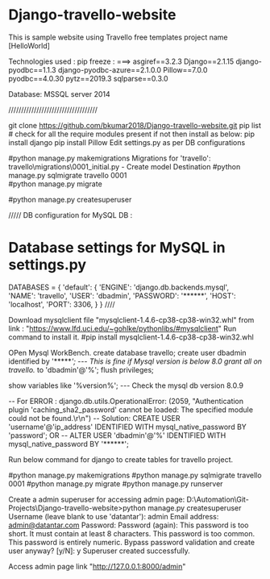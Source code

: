 # Django-travello-website

This is sample website using Travello free templates project name [HelloWorld]

Technologies used :  pip freeze : ===> 
asgiref==3.2.3
Django==2.1.15
django-pyodbc==1.1.3
django-pyodbc-azure==2.1.0.0
Pillow==7.0.0
pyodbc==4.0.30
pytz==2019.3
sqlparse==0.3.0

Database:
MSSQL server 2014

///////////////////////////////////

git clone https://github.com/bkumar2018/Django-travello-website.git
pip list # check for all the require modules present if not then install as below:
pip install django
pip install Pillow
Edit settings.py as per DB configurations

#python manage.py makemigrations
Migrations for 'travello':
  travello\migrations\0001_initial.py
    - Create model Destination
#python manage.py sqlmigrate travello 0001	
#python manage.py migrate

#python manage.py createsuperuser 

/////
DB configuration for MySQL DB :
# Database settings for MySQL in settings.py
DATABASES = {
    'default': {
        'ENGINE': 'django.db.backends.mysql',        
        'NAME': 'travello',
        'USER': 'dbadmin',
        'PASSWORD': '******',
        'HOST': 'localhost', 
        'PORT': 3306,
    }
}
////

Download mysqlclient file "mysqlclient-1.4.6-cp38-cp38-win32.whl" from link : "https://www.lfd.uci.edu/~gohlke/pythonlibs/#mysqlclient" 
Run command to install it.
#pip install mysqlclient-1.4.6-cp38-cp38-win32.whl

OPen Mysql WorkBench.
create database travello; 
create user dbadmin identified by '******';   --- This is fine if Mysql version is below 8.0
grant all on travello.* to 'dbadmin'@'%';
flush privileges;

show variables like '%version%';    --- Check the mysql db version 8.0.9

-- For ERROR : django.db.utils.OperationalError: (2059, "Authentication plugin 'caching_sha2_password' cannot be loaded: The specified module could not be found.\r\n") 
-- Solution:  CREATE USER 'username'@'ip_address' IDENTIFIED WITH mysql_native_password BY 'password';
OR
-- ALTER USER 'dbadmin'@'%' IDENTIFIED WITH mysql_native_password BY '******';

Run below command for django to create tables for travello project.

#python manage.py makemigrations
#python manage.py sqlmigrate travello 0001
#python manage.py migrate
#python manage.py runserver

Create a admin superuser for accessing admin page:
D:\Automation\Git-Projects\Django-travello-website>python manage.py createsuperuser
Username (leave blank to use 'datantar'): admin
Email address: admin@datantar.com
Password:
Password (again):
This password is too short. It must contain at least 8 characters.
This password is too common.
This password is entirely numeric.
Bypass password validation and create user anyway? [y/N]: y
Superuser created successfully.

Access admin page link "http://127.0.0.1:8000/admin"


